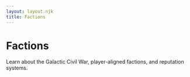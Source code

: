 ```yaml
---
layout: layout.njk
title: Factions
---
```


# Factions

Learn about the Galactic Civil War, player-aligned factions, and reputation systems.
